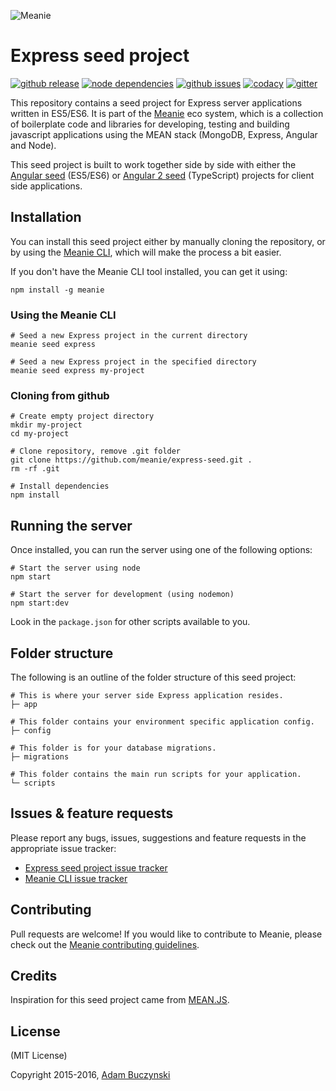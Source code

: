 ![Meanie](https://raw.githubusercontent.com/meanie/meanie/master/meanie-logo-full.png)

# Express seed project

[![github release](https://img.shields.io/github/release/meanie/express-seed.svg)](https://github.com/meanie/express-seed/releases)
[![node dependencies](https://david-dm.org/meanie/express-seed.svg)](https://david-dm.org/meanie/express-seed)
[![github issues](https://img.shields.io/github/issues/meanie/express-seed.svg)](https://github.com/meanie/express-seed/issues)
[![codacy](https://img.shields.io/codacy/1c5ef6bbcc9e4772aedc4d2243949d5b.svg)](https://www.codacy.com/app/meanie/express-seed)
[![gitter](https://img.shields.io/badge/gitter-join%20chat%20%E2%86%92-brightgreen.svg)](https://gitter.im/meanie/meanie?utm_source=badge&utm_medium=badge&utm_campaign=pr-badge&utm_content=badge)

This repository contains a seed project for Express server applications written in ES5/ES6. It is part of the [Meanie](https://github.com/meanie/meanie) eco system, which is a collection of boilerplate code and libraries for developing, testing and building javascript applications using the MEAN stack (MongoDB, Express, Angular and Node).

This seed project is built to work together side by side with either the [Angular seed](https://github.com/meanie/angular-seed) (ES5/ES6) or [Angular 2 seed](https://github.com/meanie/angular2-seed) (TypeScript) projects for client side applications.

## Installation
You can install this seed project either by manually cloning the repository, or by using the [Meanie CLI](https://www.npmjs.com/package/meanie), which will make the process a bit easier.

If you don't have the Meanie CLI tool installed, you can get it using:

```shell
npm install -g meanie
```

### Using the Meanie CLI
```shell
# Seed a new Express project in the current directory
meanie seed express

# Seed a new Express project in the specified directory
meanie seed express my-project
```

### Cloning from github
```shell
# Create empty project directory
mkdir my-project
cd my-project

# Clone repository, remove .git folder
git clone https://github.com/meanie/express-seed.git .
rm -rf .git

# Install dependencies
npm install
```

## Running the server
Once installed, you can run the server using one of the following options:

```shell
# Start the server using node
npm start

# Start the server for development (using nodemon)
npm start:dev
```

Look in the `package.json` for other scripts available to you.

## Folder structure

The following is an outline of the folder structure of this seed project:

```shell
# This is where your server side Express application resides.
├─ app

# This folder contains your environment specific application config.
├─ config

# This folder is for your database migrations.
├─ migrations

# This folder contains the main run scripts for your application.
└─ scripts
```

## Issues & feature requests

Please report any bugs, issues, suggestions and feature requests in the appropriate issue tracker:
* [Express seed project issue tracker](https://github.com/meanie/express-seed/issues)
* [Meanie CLI issue tracker](https://github.com/meanie/meanie/issues)

## Contributing

Pull requests are welcome! If you would like to contribute to Meanie, please check out the [Meanie contributing guidelines](https://github.com/meanie/meanie/blob/master/CONTRIBUTING.md).

## Credits

Inspiration for this seed project came from [MEAN.JS](https://github.com/meanjs/mean).

## License

(MIT License)

Copyright 2015-2016, [Adam Buczynski](http://adambuczynski.com)
